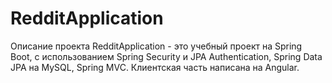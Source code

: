 # RedditApplication
Описание проекта
RedditApplication - это учебный проект на Spring Boot, с использованием Spring Security и JPA Authentication, Spring Data JPA на MySQL, Spring MVC. Клиентская часть написана на Angular.

